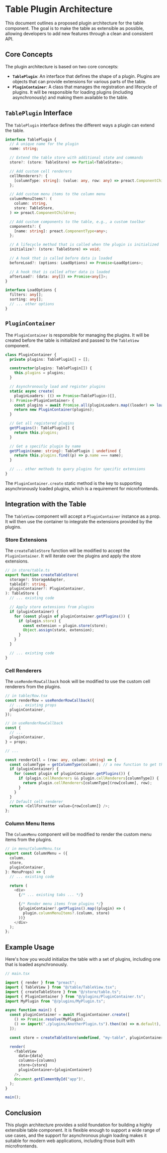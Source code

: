 # Table Plugin Architecture

This document outlines a proposed plugin architecture for the table component.
The goal is to make the table as extensible as possible, allowing developers to
add new features through a clean and consistent API.

## Core Concepts

The plugin architecture is based on two core concepts:

- **`TablePlugin`**: An interface that defines the shape of a plugin. Plugins
  are objects that can provide extensions for various parts of the table.
- **`PluginContainer`**: A class that manages the registration and lifecycle of
  plugins. It will be responsible for loading plugins (including asynchronously)
  and making them available to the table.

## `TablePlugin` Interface

The `TablePlugin` interface defines the different ways a plugin can extend the
table.

```typescript
interface TablePlugin {
  // A unique name for the plugin
  name: string;

  // Extend the table store with additional state and commands
  store?: (store: TableStore) => Partial<TableState>;

  // Add custom cell renderers
  cellRenderers?: {
    [columnType: string]: (value: any, row: any) => preact.ComponentChildren;
  };

  // Add custom menu items to the column menu
  columnMenuItems?: (
    column: string,
    store: TableStore,
  ) => preact.ComponentChildren;

  // Add custom components to the table, e.g., a custom toolbar
  components?: {
    [name: string]: preact.ComponentType<any>;
  };

  // A lifecycle method that is called when the plugin is initialized
  initialize?: (store: TableStore) => void;

  // A hook that is called before data is loaded
  beforeLoad?: (options: LoadOptions) => Promise<LoadOptions>;

  // A hook that is called after data is loaded
  afterLoad?: (data: any[]) => Promise<any[]>;
}

interface LoadOptions {
  filters: any[];
  sorting: any[];
  // ... other options
}
```

## `PluginContainer`

The `PluginContainer` is responsible for managing the plugins. It will be
created before the table is initialized and passed to the `TableView` component.

```typescript
class PluginContainer {
  private plugins: TablePlugin[] = [];

  constructor(plugins: TablePlugin[]) {
    this.plugins = plugins;
  }

  // Asynchronously load and register plugins
  static async create(
    pluginLoaders: (() => Promise<TablePlugin>)[],
  ): Promise<PluginContainer> {
    const plugins = await Promise.all(pluginLoaders.map((loader) => loader()));
    return new PluginContainer(plugins);
  }

  // Get all registered plugins
  getPlugins(): TablePlugin[] {
    return this.plugins;
  }

  // Get a specific plugin by name
  getPlugin(name: string): TablePlugin | undefined {
    return this.plugins.find((p) => p.name === name);
  }

  // ... other methods to query plugins for specific extensions
}
```

The `PluginContainer.create` static method is the key to supporting
asynchronously loaded plugins, which is a requirement for microfrontends.

## Integration with the Table

The `TableView` component will accept a `PluginContainer` instance as a prop. It
will then use the container to integrate the extensions provided by the plugins.

### Store Extensions

The `createTableStore` function will be modified to accept the
`PluginContainer`. It will iterate over the plugins and apply the store
extensions.

```typescript
// in store/table.ts
export function createTableStore(
  storage?: StorageAdapter,
  tableId?: string,
  pluginContainer?: PluginContainer,
): TableStore {
  // ... existing code

  // Apply store extensions from plugins
  if (pluginContainer) {
    for (const plugin of pluginContainer.getPlugins()) {
      if (plugin.store) {
        const extension = plugin.store(store);
        Object.assign(state, extension);
      }
    }
  }

  // ... existing code
}
```

### Cell Renderers

The `useRenderRowCallback` hook will be modified to use the custom cell
renderers from the plugins.

```typescript
// in table/Row.tsx
const renderRow = useRenderRowCallback({
  // ... existing props
  pluginContainer,
});

// in useRenderRowCallback
const {
  // ...
  pluginContainer,
} = props;

// ...

const renderCell = (row: any, column: string) => {
  const columnType = getColumnType(column); // a new function to get the column type
  if (pluginContainer) {
    for (const plugin of pluginContainer.getPlugins()) {
      if (plugin.cellRenderers && plugin.cellRenderers[columnType]) {
        return plugin.cellRenderers[columnType](row[column], row);
      }
    }
  }
  // Default cell renderer
  return <CellFormatter value={row[column]} />;
};
```

### Column Menu Items

The `ColumnMenu` component will be modified to render the custom menu items from
the plugins.

```typescript
// in menu/ColumnMenu.tsx
export const ColumnMenu = ({
  column,
  store,
  pluginContainer,
}: MenuProps) => {
  // ... existing code

  return (
    <div>
      {/* ... existing tabs ... */}

      {/* Render menu items from plugins */}
      {pluginContainer?.getPlugins().map((plugin) => (
        plugin.columnMenuItems?.(column, store)
      ))}
    </div>
  );
};
```

## Example Usage

Here's how you would initialize the table with a set of plugins, including one
that is loaded asynchronously.

```typescript
// main.tsx

import { render } from "preact";
import { TableView } from "@/table/TableView.tsx";
import { createTableStore } from "@/store/table.ts";
import { PluginContainer } from "@/plugins/PluginContainer.ts";
import MyPlugin from "@/plugins/MyPlugin.ts";

async function main() {
  const pluginContainer = await PluginContainer.create([
    () => Promise.resolve(MyPlugin),
    () => import("./plugins/AnotherPlugin.ts").then((m) => m.default),
  ]);

  const store = createTableStore(undefined, "my-table", pluginContainer);

  render(
    <TableView
      data={data}
      columns={columns}
      store={store}
      pluginContainer={pluginContainer}
    />,
    document.getElementById("app")!,
  );
}

main();
```

## Conclusion

This plugin architecture provides a solid foundation for building a highly
extensible table component. It is flexible enough to support a wide range of use
cases, and the support for asynchronous plugin loading makes it suitable for
modern web applications, including those built with microfrontends.
